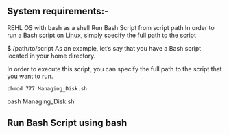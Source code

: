 ## System requirements:-

REHL OS with bash as a shell
Run Bash Script from script path
In order to run a Bash script on Linux, simply specify the full path to the script

$ /path/to/script
As an example, let’s say that you have a Bash script located in your home directory.

In order to execute this script, you can specify the full path to the script that you want to run.

`chmod 777 Managing_Disk.sh`

bash Managing_Disk.sh

## Run Bash Script using bash
